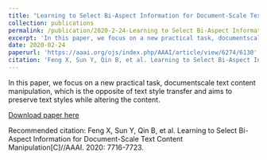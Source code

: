 ```yaml
---
title: "Learning to Select Bi-Aspect Information for Document-Scale Text Content Manipulation"
collection: publications
permalink: /publication/2020-2-24-Learning to Select Bi-Aspect Information for Document-Scale Text Content Manipulation
excerpt: 'In this paper, we focus on a new practical task, documentscale text content manipulation, which is the opposite of text style transfer and aims to preserve text styles while altering the content.'
date: 2020-02-24
paperurl: 'https://aaai.org/ojs/index.php/AAAI/article/view/6274/6130'
citation: 'Feng X, Sun Y, Qin B, et al. Learning to Select Bi-Aspect Information for Document-Scale Text Content Manipulation[C]//AAAI. 2020: 7716-7723.'
---
```

In this paper, we focus on a new practical task, documentscale text content manipulation, which is the opposite of text style transfer and aims to preserve text styles while altering the content.

[Download paper here](https://aaai.org/ojs/index.php/AAAI/article/view/6274/6130)

Recommended citation: Feng X, Sun Y, Qin B, et al. Learning to Select Bi-Aspect Information for Document-Scale Text Content Manipulation[C]//AAAI. 2020: 7716-7723.